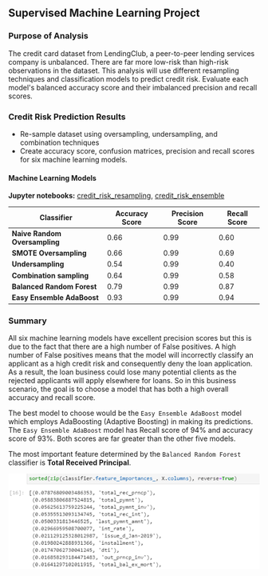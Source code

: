 ## Supervised Machine Learning Project

### Purpose of Analysis
The credit card dataset from LendingClub, a peer-to-peer lending services company is unbalanced. There are far more low-risk than high-risk observations in the dataset. This analysis will use different resampling techniques and classification models to predict credit risk. Evaluate each model's balanced accuracy score and their imbalanced precision and recall scores.

### Credit Risk Prediction Results

- Re-sample dataset using oversampling, undersampling, and combination techniques
- Create accuracy score, confusion matrices, precision and recall scores for six machine learning models.


#### Machine Learning Models
**Jupyter notebooks:** [credit_risk_resampling](credit_risk_resampling.ipynb), [credit_risk_ensemble](credit_risk_ensemble.ipynb)


| Classifier                | Accuracy Score | Precision Score | Recall Score |
|---------------------------|----------------|-----------------|--------------|
| **Naive Random Oversampling** |           0.66 |      0.99       |  0.60        |
| **SMOTE Oversampling**        |           0.66 |      0.99       |  0.69        |
| **Undersampling**             |           0.54 |      0.99       |  0.40        |
| **Combination sampling**      |           0.64 |      0.99       |  0.58        |
| **Balanced Random Forest**    |           0.79 |      0.99       |  0.87        |
| **Easy Ensemble AdaBoost**    |           0.93 |      0.99       |  0.94        |


### Summary

All six machine learning models have excellent precision scores but this is due to the fact that there are a high number of False positives.  A high number of False positives means that the model will incorrectly classify an applicant as a high credit risk and consequently deny the loan application.  As a result, the loan business could lose many potential clients as the rejected applicants will apply elsewhere for loans. So in this business scenario, the goal is to choose a model that has both a high overall accuracy and recall score.  

The best model to choose would be the `Easy Ensemble AdaBoost` model which employs AdaBoosting (Adaptive Boosting) in making its predictions. The `Easy Ensemble AdaBoost` model has Recall score of 94% and accuracy score of 93%. Both scores are far greater than the other five models.

The most important feature determined by the `Balanced Random Forest` classifier is **Total Received Principal**.

![](resources/most_important_features.png)
